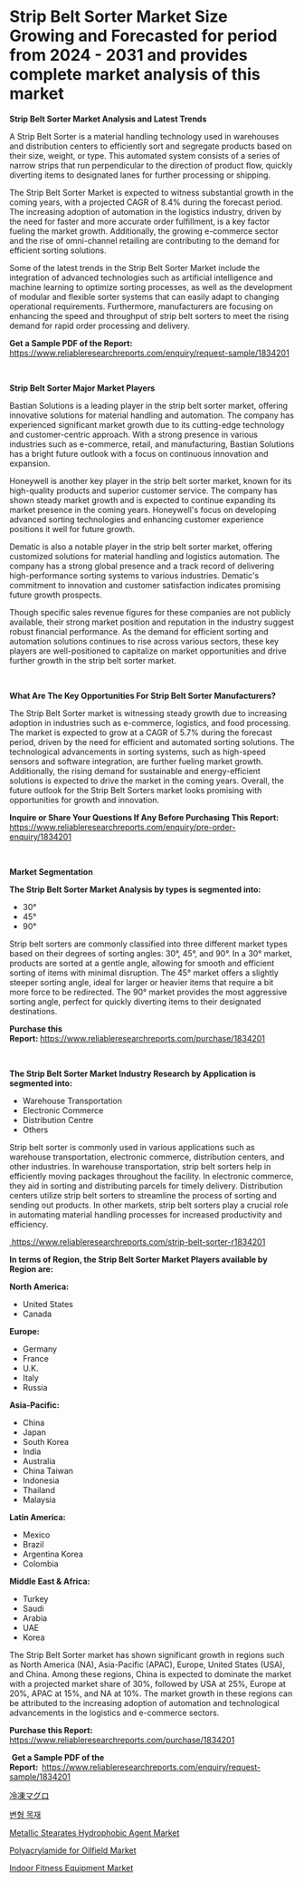 <p><h1>Strip Belt Sorter Market Size Growing and Forecasted for period from 2024 - 2031 and provides complete market analysis of this market</h1></p><p><strong>Strip Belt Sorter Market Analysis and Latest Trends</strong></p>
<p><p>A Strip Belt Sorter is a material handling technology used in warehouses and distribution centers to efficiently sort and segregate products based on their size, weight, or type. This automated system consists of a series of narrow strips that run perpendicular to the direction of product flow, quickly diverting items to designated lanes for further processing or shipping.</p><p>The Strip Belt Sorter Market is expected to witness substantial growth in the coming years, with a projected CAGR of 8.4% during the forecast period. The increasing adoption of automation in the logistics industry, driven by the need for faster and more accurate order fulfillment, is a key factor fueling the market growth. Additionally, the growing e-commerce sector and the rise of omni-channel retailing are contributing to the demand for efficient sorting solutions.</p><p>Some of the latest trends in the Strip Belt Sorter Market include the integration of advanced technologies such as artificial intelligence and machine learning to optimize sorting processes, as well as the development of modular and flexible sorter systems that can easily adapt to changing operational requirements. Furthermore, manufacturers are focusing on enhancing the speed and throughput of strip belt sorters to meet the rising demand for rapid order processing and delivery.</p></p>
<p><strong>Get a Sample PDF of the Report:&nbsp;</strong> <a href="https://www.reliableresearchreports.com/enquiry/request-sample/1834201">https://www.reliableresearchreports.com/enquiry/request-sample/1834201</a></p>
<p>&nbsp;</p>
<p><strong>Strip Belt Sorter Major Market Players</strong></p>
<p><p>Bastian Solutions is a leading player in the strip belt sorter market, offering innovative solutions for material handling and automation. The company has experienced significant market growth due to its cutting-edge technology and customer-centric approach. With a strong presence in various industries such as e-commerce, retail, and manufacturing, Bastian Solutions has a bright future outlook with a focus on continuous innovation and expansion.</p><p>Honeywell is another key player in the strip belt sorter market, known for its high-quality products and superior customer service. The company has shown steady market growth and is expected to continue expanding its market presence in the coming years. Honeywell's focus on developing advanced sorting technologies and enhancing customer experience positions it well for future growth.</p><p>Dematic is also a notable player in the strip belt sorter market, offering customized solutions for material handling and logistics automation. The company has a strong global presence and a track record of delivering high-performance sorting systems to various industries. Dematic's commitment to innovation and customer satisfaction indicates promising future growth prospects.</p><p>Though specific sales revenue figures for these companies are not publicly available, their strong market position and reputation in the industry suggest robust financial performance. As the demand for efficient sorting and automation solutions continues to rise across various sectors, these key players are well-positioned to capitalize on market opportunities and drive further growth in the strip belt sorter market.</p></p>
<p>&nbsp;</p>
<p><strong>What Are The Key Opportunities For Strip Belt Sorter Manufacturers?</strong></p>
<p><p>The Strip Belt Sorter market is witnessing steady growth due to increasing adoption in industries such as e-commerce, logistics, and food processing. The market is expected to grow at a CAGR of 5.7% during the forecast period, driven by the need for efficient and automated sorting solutions. The technological advancements in sorting systems, such as high-speed sensors and software integration, are further fueling market growth. Additionally, the rising demand for sustainable and energy-efficient solutions is expected to drive the market in the coming years. Overall, the future outlook for the Strip Belt Sorters market looks promising with opportunities for growth and innovation.</p></p>
<p><strong>Inquire or Share Your Questions If Any Before Purchasing This Report:</strong> <a href="https://www.reliableresearchreports.com/enquiry/pre-order-enquiry/1834201">https://www.reliableresearchreports.com/enquiry/pre-order-enquiry/1834201</a></p>
<p>&nbsp;</p>
<p><strong>Market Segmentation</strong></p>
<p><strong>The Strip Belt Sorter Market Analysis by types is segmented into:</strong></p>
<p><ul><li>30°</li><li>45°</li><li>90°</li></ul></p>
<p><p>Strip belt sorters are commonly classified into three different market types based on their degrees of sorting angles: 30°, 45°, and 90°. In a 30° market, products are sorted at a gentle angle, allowing for smooth and efficient sorting of items with minimal disruption. The 45° market offers a slightly steeper sorting angle, ideal for larger or heavier items that require a bit more force to be redirected. The 90° market provides the most aggressive sorting angle, perfect for quickly diverting items to their designated destinations.</p></p>
<p><strong>Purchase this Report:&nbsp;</strong><a href="https://www.reliableresearchreports.com/purchase/1834201">https://www.reliableresearchreports.com/purchase/1834201</a></p>
<p>&nbsp;</p>
<p><strong>The Strip Belt Sorter Market Industry Research by Application is segmented into:</strong></p>
<p><ul><li>Warehouse Transportation</li><li>Electronic Commerce</li><li>Distribution Centre</li><li>Others</li></ul></p>
<p><p>Strip belt sorter is commonly used in various applications such as warehouse transportation, electronic commerce, distribution centers, and other industries. In warehouse transportation, strip belt sorters help in efficiently moving packages throughout the facility. In electronic commerce, they aid in sorting and distributing parcels for timely delivery. Distribution centers utilize strip belt sorters to streamline the process of sorting and sending out products. In other markets, strip belt sorters play a crucial role in automating material handling processes for increased productivity and efficiency.</p></p>
<p><a href="https://www.reliableresearchreports.com/strip-belt-sorter-r1834201">&nbsp;https://www.reliableresearchreports.com/strip-belt-sorter-r1834201</a></p>
<p><strong>In terms of Region, the Strip Belt Sorter Market Players available by Region are:</strong></p>
<p>
    <p> <strong> North America: </strong>
        <ul>
            <li>United States</li>
            <li>Canada</li>
        </ul>
        </p> 
    <p> <strong> Europe: </strong>
        <ul>
            <li>Germany</li>
            <li>France</li>
            <li>U.K.</li>
            <li>Italy</li>
            <li>Russia</li>
        </ul>
        </p> 
    <p> <strong> Asia-Pacific: </strong>
        <ul>
            <li>China</li>
            <li>Japan</li>
            <li>South Korea</li>
            <li>India</li>
            <li>Australia</li>
            <li>China Taiwan</li>
            <li>Indonesia</li>
            <li>Thailand</li>
            <li>Malaysia</li>
        </ul>
        </p> 
    <p> <strong> Latin America: </strong>
        <ul>
            <li>Mexico</li>
            <li>Brazil</li>
            <li>Argentina Korea</li>
            <li>Colombia</li>
        </ul>
        </p> 
    <p> <strong> Middle East & Africa: </strong>
        <ul>
            <li>Turkey</li>
            <li>Saudi</li>
            <li>Arabia</li>
            <li>UAE</li>
            <li>Korea</li>
        </ul>
    </p>
    </p>
<p><p>The Strip Belt Sorter market has shown significant growth in regions such as North America (NA), Asia-Pacific (APAC), Europe, United States (USA), and China. Among these regions, China is expected to dominate the market with a projected market share of 30%, followed by USA at 25%, Europe at 20%, APAC at 15%, and NA at 10%. The market growth in these regions can be attributed to the increasing adoption of automation and technological advancements in the logistics and e-commerce sectors.</p></p>
<p><strong>Purchase this Report: </strong><a href="https://www.reliableresearchreports.com/purchase/1834201">https://www.reliableresearchreports.com/purchase/1834201</a></p>
<p>&nbsp;<strong>Get a Sample PDF of the Report:&nbsp;&nbsp;</strong><a href="https://www.reliableresearchreports.com/enquiry/request-sample/1834201">https://www.reliableresearchreports.com/enquiry/request-sample/1834201</a></p>
<p><strong></strong></p>
<p><p><a href="https://github.com/JacksonWiza1924/Market-Research-Report-List-1/blob/main/997030631472.md">冷凍マグロ</a></p><p><a href="https://github.com/RichardLueilwitz787/Market-Research-Report-List-1/blob/main/157459528988.md">변형 목재</a></p><p><a href="https://www.linkedin.com/pulse/metallic-stearates-hydrophobic-agent-market-research-report-3y4zc?trackingId=58OPR4Is76nMVr3jzzpQmA%3D%3D">Metallic Stearates Hydrophobic Agent Market</a></p><p><a href="https://www.linkedin.com/pulse/polyacrylamide-oilfield-market-size-2024-2031-global-industrial-zjrfe?trackingId=Zy9roqJUTX9uCGoW3D8mhA%3D%3D">Polyacrylamide for Oilfield Market</a></p><p><a href="https://github.com/Sherrillcrooksxa8i18ucf2m/Market-Research-Report-List-2/blob/main/indoor-fitness-equipment-market.md">Indoor Fitness Equipment Market</a></p></p>